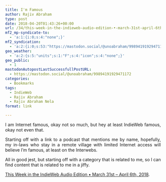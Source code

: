 ```yaml
---
title: I'm Famous
author: Rajiv Abraham
type: post
date: 2018-04-20T01:43:26+00:00
url: /34/this-week-in-the-indieweb-audio-edition-•-march-31st-april-6th-2018/
mf2_mp-syndicate-to:
  - 'a:1:{i:0;s:4:"none";}'
mf2_syndication:
  - 'a:2:{i:0;s:53:"https://mastodon.social/@unoabraham/99894191929471172";i:1;s:53:"https://mastodon.social/@unoabraham/99889224562645443";}'
geo_weather:
  - 'a:2:{s:5:"units";s:1:"F";s:4:"icon";s:4:"none";}'
geo_public:
  - 1
mastodonAutopostLastSuccessfullPostURL:
  - https://mastodon.social/@unoabraham/99894191929471172
categories:
  - Bookmarks
tags:
  - IndieWeb
  - Rajiv Abraham
  - Rajiv Abraham Nela
format: link

---
```

<p style="text-align: justify;">
  I am Internet famous, okay not so much, but hey at least IndieWeb famous, okay not even that.
</p>

<p style="text-align: justify;">
  Starting off with a link to a podcast that mentions me by name, hopefully, my in-laws who stay in a remote village with limited Internet access will believe I&#8217;m famous, at least on the Interwebs.
</p>

<p style="text-align: justify;">
  All in good jest, but starting off with a category that is related to me, so I can find content that is related to me in a jiffy.
</p>

<a href="https://martymcgui.re/2018/04/07/191218/" target="_blank" rel="noopener">This Week in the IndieWeb Audio Edition • March 31st &#8211; April 6th, 2018</a>.